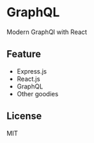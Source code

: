 # GraphQL


Modern GraphQl with React


## Feature

- Express.js
- React.js
- GraphQL
- Other goodies


## License

MIT
